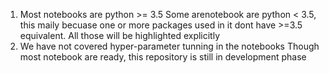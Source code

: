 1. Most notebooks are python >= 3.5 Some arenotebook are python < 3.5, this maily becuase one or more packages used in it dont have >=3.5 equivalent. All those will be highlighted explicitly
2. We have not covered hyper-parameter tunning in the notebooks
Though most notebook are ready, this repository is still in development phase 

